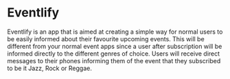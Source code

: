 # Eventlify
Eventlify is an app that is aimed at creating a simple way for normal users to 
be easily informed about their favourite upcoming events.
This will be different from your normal event apps since  a user after subscription will
be informed directly to the different genres of choice.
Users will receive direct messages to their phones informing them of the event that they 
subscribed to be it Jazz, Rock or Reggae.